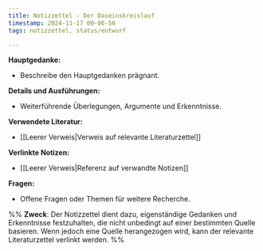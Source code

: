```yaml
---
title: Notizzettel - Der Daseinskreislauf
timestamp: 2024-11-17 00-06-56
tags: notizzettel, status/entwurf

---
```


**Hauptgedanke:**  
- Beschreibe den Hauptgedanken prägnant.

**Details und Ausführungen:**  
- Weiterführende Überlegungen, Argumente und Erkenntnisse.

**Verwendete Literatur:**  
- [[Leerer Verweis|Verweis auf relevante Literaturzettel]]

**Verlinkte Notizen:**  
- [[Leerer Verweis|Referenz auf verwandte Notizen]]

**Fragen:**  
- Offene Fragen oder Themen für weitere Recherche.


%%
**Zweck**: Der Notizzettel dient dazu, eigenständige Gedanken und Erkenntnisse festzuhalten, die nicht unbedingt auf einer bestimmten Quelle basieren. Wenn jedoch eine Quelle herangezogen wird, kann der relevante Literaturzettel verlinkt werden.
%%